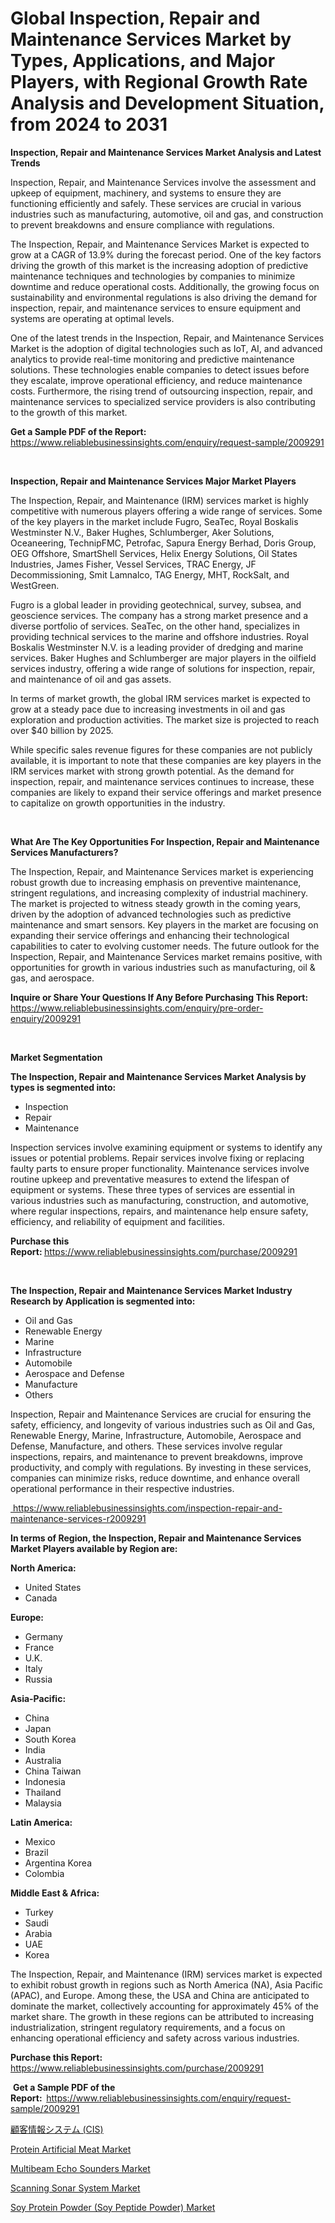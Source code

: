 <p><h1>Global Inspection, Repair and Maintenance Services Market by Types, Applications, and Major Players, with Regional Growth Rate Analysis and Development Situation, from 2024 to 2031</h1></p><p><strong>Inspection, Repair and Maintenance Services Market Analysis and Latest Trends</strong></p>
<p><p>Inspection, Repair, and Maintenance Services involve the assessment and upkeep of equipment, machinery, and systems to ensure they are functioning efficiently and safely. These services are crucial in various industries such as manufacturing, automotive, oil and gas, and construction to prevent breakdowns and ensure compliance with regulations.</p><p>The Inspection, Repair, and Maintenance Services Market is expected to grow at a CAGR of 13.9% during the forecast period. One of the key factors driving the growth of this market is the increasing adoption of predictive maintenance techniques and technologies by companies to minimize downtime and reduce operational costs. Additionally, the growing focus on sustainability and environmental regulations is also driving the demand for inspection, repair, and maintenance services to ensure equipment and systems are operating at optimal levels.</p><p>One of the latest trends in the Inspection, Repair, and Maintenance Services Market is the adoption of digital technologies such as IoT, AI, and advanced analytics to provide real-time monitoring and predictive maintenance solutions. These technologies enable companies to detect issues before they escalate, improve operational efficiency, and reduce maintenance costs. Furthermore, the rising trend of outsourcing inspection, repair, and maintenance services to specialized service providers is also contributing to the growth of this market.</p></p>
<p><strong>Get a Sample PDF of the Report:&nbsp;</strong> <a href="https://www.reliablebusinessinsights.com/enquiry/request-sample/2009291">https://www.reliablebusinessinsights.com/enquiry/request-sample/2009291</a></p>
<p>&nbsp;</p>
<p><strong>Inspection, Repair and Maintenance Services Major Market Players</strong></p>
<p><p>The Inspection, Repair, and Maintenance (IRM) services market is highly competitive with numerous players offering a wide range of services. Some of the key players in the market include Fugro, SeaTec, Royal Boskalis Westminster N.V., Baker Hughes, Schlumberger, Aker Solutions, Oceaneering, TechnipFMC, Petrofac, Sapura Energy Berhad, Doris Group, OEG Offshore, SmartShell Services, Helix Energy Solutions, Oil States Industries, James Fisher, Vessel Services, TRAC Energy, JF Decommissioning, Smit Lamnalco, TAG Energy, MHT, RockSalt, and WestGreen. </p><p>Fugro is a global leader in providing geotechnical, survey, subsea, and geoscience services. The company has a strong market presence and a diverse portfolio of services. SeaTec, on the other hand, specializes in providing technical services to the marine and offshore industries. Royal Boskalis Westminster N.V. is a leading provider of dredging and marine services. Baker Hughes and Schlumberger are major players in the oilfield services industry, offering a wide range of solutions for inspection, repair, and maintenance of oil and gas assets. </p><p>In terms of market growth, the global IRM services market is expected to grow at a steady pace due to increasing investments in oil and gas exploration and production activities. The market size is projected to reach over $40 billion by 2025. </p><p>While specific sales revenue figures for these companies are not publicly available, it is important to note that these companies are key players in the IRM services market with strong growth potential. As the demand for inspection, repair, and maintenance services continues to increase, these companies are likely to expand their service offerings and market presence to capitalize on growth opportunities in the industry.</p></p>
<p>&nbsp;</p>
<p><strong>What Are The Key Opportunities For Inspection, Repair and Maintenance Services Manufacturers?</strong></p>
<p><p>The Inspection, Repair, and Maintenance Services market is experiencing robust growth due to increasing emphasis on preventive maintenance, stringent regulations, and increasing complexity of industrial machinery. The market is projected to witness steady growth in the coming years, driven by the adoption of advanced technologies such as predictive maintenance and smart sensors. Key players in the market are focusing on expanding their service offerings and enhancing their technological capabilities to cater to evolving customer needs. The future outlook for the Inspection, Repair, and Maintenance Services market remains positive, with opportunities for growth in various industries such as manufacturing, oil & gas, and aerospace.</p></p>
<p><strong>Inquire or Share Your Questions If Any Before Purchasing This Report:</strong> <a href="https://www.reliablebusinessinsights.com/enquiry/pre-order-enquiry/2009291">https://www.reliablebusinessinsights.com/enquiry/pre-order-enquiry/2009291</a></p>
<p>&nbsp;</p>
<p><strong>Market Segmentation</strong></p>
<p><strong>The Inspection, Repair and Maintenance Services Market Analysis by types is segmented into:</strong></p>
<p><ul><li>Inspection</li><li>Repair</li><li>Maintenance</li></ul></p>
<p><p>Inspection services involve examining equipment or systems to identify any issues or potential problems. Repair services involve fixing or replacing faulty parts to ensure proper functionality. Maintenance services involve routine upkeep and preventative measures to extend the lifespan of equipment or systems. These three types of services are essential in various industries such as manufacturing, construction, and automotive, where regular inspections, repairs, and maintenance help ensure safety, efficiency, and reliability of equipment and facilities.</p></p>
<p><strong>Purchase this Report:&nbsp;</strong><a href="https://www.reliablebusinessinsights.com/purchase/2009291">https://www.reliablebusinessinsights.com/purchase/2009291</a></p>
<p>&nbsp;</p>
<p><strong>The Inspection, Repair and Maintenance Services Market Industry Research by Application is segmented into:</strong></p>
<p><ul><li>Oil and Gas</li><li>Renewable Energy</li><li>Marine</li><li>Infrastructure</li><li>Automobile</li><li>Aerospace and Defense</li><li>Manufacture</li><li>Others</li></ul></p>
<p><p>Inspection, Repair and Maintenance Services are crucial for ensuring the safety, efficiency, and longevity of various industries such as Oil and Gas, Renewable Energy, Marine, Infrastructure, Automobile, Aerospace and Defense, Manufacture, and others. These services involve regular inspections, repairs, and maintenance to prevent breakdowns, improve productivity, and comply with regulations. By investing in these services, companies can minimize risks, reduce downtime, and enhance overall operational performance in their respective industries.</p></p>
<p><a href="https://www.reliablebusinessinsights.com/inspection-repair-and-maintenance-services-r2009291">&nbsp;https://www.reliablebusinessinsights.com/inspection-repair-and-maintenance-services-r2009291</a></p>
<p><strong>In terms of Region, the Inspection, Repair and Maintenance Services Market Players available by Region are:</strong></p>
<p>
    <p> <strong> North America: </strong>
        <ul>
            <li>United States</li>
            <li>Canada</li>
        </ul>
        </p> 
    <p> <strong> Europe: </strong>
        <ul>
            <li>Germany</li>
            <li>France</li>
            <li>U.K.</li>
            <li>Italy</li>
            <li>Russia</li>
        </ul>
        </p> 
    <p> <strong> Asia-Pacific: </strong>
        <ul>
            <li>China</li>
            <li>Japan</li>
            <li>South Korea</li>
            <li>India</li>
            <li>Australia</li>
            <li>China Taiwan</li>
            <li>Indonesia</li>
            <li>Thailand</li>
            <li>Malaysia</li>
        </ul>
        </p> 
    <p> <strong> Latin America: </strong>
        <ul>
            <li>Mexico</li>
            <li>Brazil</li>
            <li>Argentina Korea</li>
            <li>Colombia</li>
        </ul>
        </p> 
    <p> <strong> Middle East & Africa: </strong>
        <ul>
            <li>Turkey</li>
            <li>Saudi</li>
            <li>Arabia</li>
            <li>UAE</li>
            <li>Korea</li>
        </ul>
    </p>
    </p>
<p><p>The Inspection, Repair, and Maintenance (IRM) services market is expected to exhibit robust growth in regions such as North America (NA), Asia Pacific (APAC), and Europe. Among these, the USA and China are anticipated to dominate the market, collectively accounting for approximately 45% of the market share. The growth in these regions can be attributed to increasing industrialization, stringent regulatory requirements, and a focus on enhancing operational efficiency and safety across various industries.</p></p>
<p><strong>Purchase this Report: </strong><a href="https://www.reliablebusinessinsights.com/purchase/2009291">https://www.reliablebusinessinsights.com/purchase/2009291</a></p>
<p>&nbsp;<strong>Get a Sample PDF of the Report:&nbsp;&nbsp;</strong><a href="https://www.reliablebusinessinsights.com/enquiry/request-sample/2009291">https://www.reliablebusinessinsights.com/enquiry/request-sample/2009291</a></p>
<p><strong></strong></p>
<p><p><a href="https://github.com/one-cool-chick/Market-Research-Report-List-2/blob/main/4489083117402.md">顧客情報システム (CIS)</a></p><p><a href="https://issuu.com/reportprime-2/docs/protein-artificial-meat-market-size-2030.pptx">Protein Artificial Meat Market</a></p><p><a href="https://github.com/Valeridd446677/Market-Research-Report-List-1/blob/main/multibeam-echo-sounders-market.md">Multibeam Echo Sounders Market</a></p><p><a href="https://github.com/IzaiahBartell/Market-Research-Report-List-1/blob/main/scanning-sonar-system-market.md">Scanning Sonar System Market</a></p><p><a href="https://issuu.com/reportprime-2/docs/soy-protein-powder-soy-peptide-powder-market-size-">Soy Protein Powder (Soy Peptide Powder) Market</a></p></p>